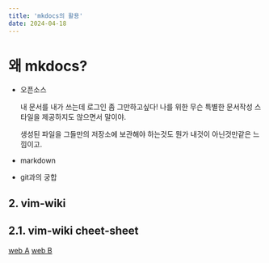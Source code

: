 ```yaml
---
title: 'mkdocs의 활용'
date: 2024-04-18
---
```


# 왜 mkdocs?

- 오픈소스

  내 문서를 내가 쓰는데 로그인 좀 그만하고싶다! 나를 위한 무슨 특별한 문서작성 스타일을 제공하지도 않으면서
  말이야.

  생성된 파일을 그들만의 저장소에 보관해야 하는것도 뭔가 내것이 아닌것만같은 느낌이고.

- markdown
- git과의 궁합

## 2. vim-wiki

## 2.1. vim-wiki cheet-sheet

[web A](https://gist.github.com/drkarl/4c503bccb62558dc85e8b1bc0f29e9cb)
[web B](https://dokk.org/library/vimwiki_1.1.1_quick_reference_Posp%C3%ADchal_2011)
